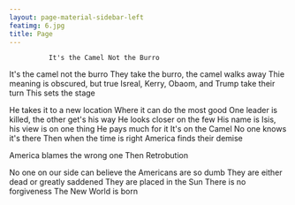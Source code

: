 ```yaml
---
layout: page-material-sidebar-left
featimg: 6.jpg
title: Page
---
```


              It's the Camel Not the Burro

It's the camel not the burro
They take the burro, the camel walks away
Thie meaning is obscured, but true
Isreal, Kerry, Obaom, and Trump take their turn
This sets the stage

He takes it to a new location
Where it can do the most good
One leader is killed, the other get's his way
He looks closer on the few
His name is Isis, his view is on one thing
He pays much for it
It's on the Camel
No one knows it's there
Then when the time is right
America finds their demise

America blames the wrong one
Then Retrobution

No one on our side can believe the Americans are so dumb
They are either dead or greatly saddened 
They are placed in the Sun
There is no forgiveness
The New World is born

